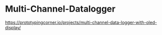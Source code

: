 # Multi-Channel-Datalogger
https://prototypingcorner.io/projects/multi-channel-data-logger-with-oled-display/
